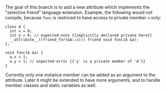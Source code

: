 The goal of this branch is to add a new attribute which implements the "selective friend" language extension.
Example, the following would not compile, because `func` is restriced to have access to private member `x` only:
```
class A {
  int x = 0;
  int y = 0; // expected-note {{implicitly declared private here}}
  __attribute__((friend_for(&A::x))) friend void func(A &a);
};

void func(A &a) {
  a.x = 1;
  a.y = 1; // expected-error {{'y' is a private member of 'A'}}
}
```
Currently only one instance member can be added as an argument to the attribute.
Later it might be extended to have more arguments, and to handle member classes and static variables as well.
